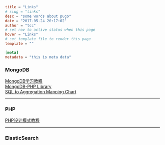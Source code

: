 ```toml
title = "Links"
# slug = "links"
desc = "some words about pugo"
date = "2017-05-24 20:17:02"
author = "tcc"
# set nav to active status when this page
hover = "Links"
# set template file to render this page
template = ""

[meta]
metadata = "this is meta data"
```

### MongoDB
[MongoDB学习教程](https://www.gitbook.com/book/piaosanlang/mongodb/details)<br>
[MongoDB-PHP Library](https://docs.mongodb.com/php-library/master/)<br>
[SQL to Aggregation Mapping Chart](https://docs.mongodb.com/manual/reference/sql-aggregation-comparison/)<br>



------------


### PHP
[PHP设计模式教程](http://www.awaimai.com/patterns)<br>



------------

### ElasticSearch


